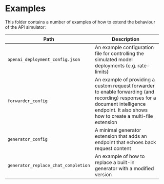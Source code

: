 # Examples

This folder contains a number of examples of how to extend the behaviour of the API simulator:

| Path                                | Description                                                                                                                                                                                |
| ----------------------------------- | ------------------------------------------------------------------------------------------------------------------------------------------------------------------------------------------ |
| `openai_deployment_config.json`     | An example configuration file for controlling the simulated model deployments (e.g. rate-limits)                                                                                           |
| `forwarder_config`                  | An example of providing a custom request forwarder to enable forwarding (and recording) responses for a document intelligence endpoint. It also shows how to create a multi-file extension |
| `generator_config`                  | A minimal generator extension that adds an endpoint that echoes back request content                                                                                                       |
| `generator_replace_chat_completion` | An example of how to replace a built-in generator with a modified version                                                                                                                  |

